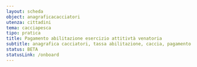 ```yaml
---
layout: scheda
object: anagraficacacciatori
utenza: cittadini
tema: cacciapesca
tipo: pratica
title: Pagamento abilitazione esercizio attitivtà venatoria
subtitle: anagrafica cacciatori, tassa abilitazione, caccia, pagamento
status: BETA
statusLink: /onboard
---
```


